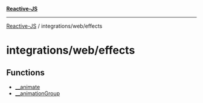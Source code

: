 [**Reactive-JS**](../../../README.md)

***

[Reactive-JS](../../../README.md) / integrations/web/effects

# integrations/web/effects

## Functions

- [\_\_animate](functions/animate.md)
- [\_\_animationGroup](functions/animationGroup.md)
